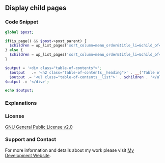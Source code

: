 ## Display child pages

### Code Snippet

```php
global $post;

if(is_page() && $post->post_parent) {
  $children = wp_list_pages('sort_column=menu_order&title_li=&child_of=' . $post->post_parent . '&echo=0');
} else {
  $children = wp_list_pages('sort_column=menu_order&title_li=&child_of=' . $post->ID . '&echo=0'); 
}

$output = '<div class="table-of-contents">';
  $output	.= '<h2 class="table-of-contents__heading">' . __('Table of Contents', 'text-domain') . '</h2>';
  $output .= '<ul class="table-of-contents__list">' . $children . '</ul>';
$output .= '</div>';

echo $output;
```
### Explanations

### License

[GNU General Public License v2.0](https://github.com/dedewiweka/snippets/blob/main/LICENSE)

### Support and Contact

For more information and details about my work please visit [My Development Website](https://dede.wiweka.com/development).

